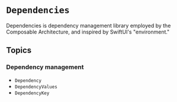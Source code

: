 # ``Dependencies``

Dependencies is dependency management library employed by the Composable Architecture, and inspired
by SwiftUI's "environment."

## Topics

### Dependency management

- ``Dependency``
- ``DependencyValues``
- ``DependencyKey``
